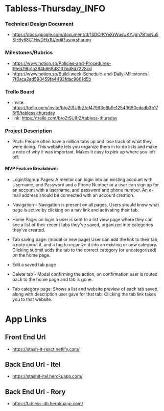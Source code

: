 # Tabless-Thursday_INFO
### Technical Design Document
- https://docs.google.com/document/d/1SDCrKYeXrWusUKYJgh7B1ixNu5SI-By68C1HwDFIx1U/edit?usp=sharing
### Milestones/Rubrics
- https://www.notion.so/Policies-and-Procedures-19e679fc1a284b668d8132dd8d7228cd
- https://www.notion.so/Build-week-Schedule-and-Daily-Milestones-7f0aca2ad598459fa4492fdac9881d5b
### Trello Board
- invite: https://trello.com/invite/b/oZtSU8rZ/ef47963e8b9e12543690cdadb3b176f9/tabless-thursday
- link: https://trello.com/b/oZtSU8rZ/tabless-thursday
### Project Description
- Pitch: People often have a million tabs up and lose track of what they were doing. This website lets you organize them in to-do lists and make a note of why it was important. Makes it easy to pick up where you left off. 

#### MVP Feature Breakdown:

- Login/Signup Pages: A mentor can login into an existing account with Username, and Password and a Phone Number or a user can sign up for an account with a username, and password and phone number. An e-mail address should be connected with an account creation.

- Navigation - Navigation is present on all pages, Users should know what page is active by clicking on a nav link and activating their tab.

- Home Page: on login a user is sent to a list view page where they can see a list of their recent tabs they’ve saved, organized into categories they’ve created.

- Tab saving page: (modal or new page) User can add the link to their tab, a note about it, and a tag to organize it into an existing or new category.  Clicking submit adds the tab to the correct category (or uncategorized) on the home page.

- Edit a saved tab page

- Delete tab - Modal confirming the action, on confirmation user is routed back to the home page and tab is gone.

- Tab category page: Shows a list and website preview of each tab saved, along with description user gave for that tab. Clicking the tab link takes you to that website.

# App Links
## Front End Url
- https://stash-it-react.netlify.com/
## Back End Url - Itel
- https://stashit-itel.herokuapp.com/
## Back End Url - Rory
- https://tabless-db.herokuapp.com/

